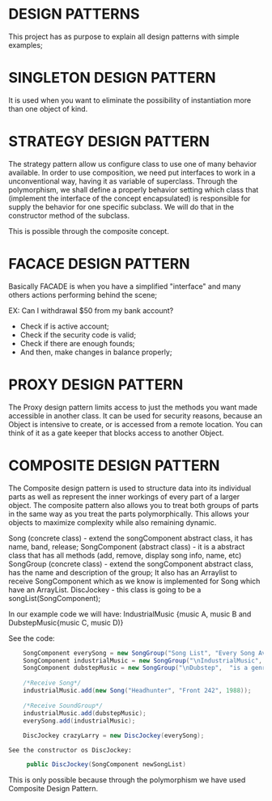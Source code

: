 # DESIGN PATTERNS

This project has as purpose to explain all design patterns with simple examples;


# SINGLETON DESIGN PATTERN

It is used when you want to eliminate the possibility of instantiation more than one object of kind.

# STRATEGY DESIGN PATTERN

The strategy pattern allow us configure class to use one of many behavior available.
In order to use composition, we need put interfaces to work in a unconventional way, having it as variable of superclass.
Through the polymorphism, we shall define a properly behavior setting which class that (implement the interface of the concept encapsulated) is responsible for supply
the behavior for one specific subclass. We will do that in the constructor method of the subclass.   

This is possible through the composite concept.


# FACACE DESIGN PATTERN

Basically FACADE is when you have a simplified "interface" and many others actions performing behind the scene;

EX: Can I withdrawal $50 from my bank account?

- Check if is active account;
- Check if the security code is valid;
- Check if there are enough founds;
- And then, make changes in balance properly;


# PROXY DESIGN PATTERN

The Proxy design pattern limits access to just the methods you want made accessible in another class.
It can be used for security reasons, because an Object is intensive to create, or is accessed from a remote location. You can think of it as a gate keeper that blocks access to another Object. 
 
# COMPOSITE DESIGN PATTERN
 
The Composite design pattern is used to structure data into its individual parts as well as represent the inner workings of every part of a larger object.
The composite pattern also allows you to treat both groups of parts in the same way as you treat the parts polymorphically. This allows your objects
to maximize complexity while also remaining dynamic.

Song (concrete class) - extend the songComponent abstract class, it has name, band, release;
SongComponent (abstract class) - it is a abstract class that has all methods (add, remove, display song info, name, etc)
SongGroup (concrete class) - extend the songComponent abstract class, has the name and description of the group;
			It also has an Arraylist to receive SongComponent which as we know
			is implemented for Song which have an ArrayList.
DiscJockey - this class is going to be a songList(SongComponent);

In our example code  we will have:
	IndustrialMusic {music A, music B and DubstepMusic{music C, music D)}

See the code:
```java	
	SongComponent everySong = new SongGroup("Song List", "Every Song Available");
	SongComponent industrialMusic = new SongGroup("\nIndustrialMusic",  "is a genre ...");
    SongComponent dubstepMusic = new SongGroup("\nDubstep",  "is a genre ...");
    
    /*Receive Song*/
    industrialMusic.add(new Song("Headhunter", "Front 242", 1988));
   
    /*Receive SoundGroup*/
    industrialMusic.add(dubstepMusic);
    everySong.add(industrialMusic);
    
    DiscJockey crazyLarry = new DiscJockey(everySong);
 ``` 
    
    See the constructor os DiscJockey:

```java    
     public DiscJockey(SongComponent newSongList)
```     

	
This is only possible because through the polymorphism we have used Composite Design Pattern. 
 

